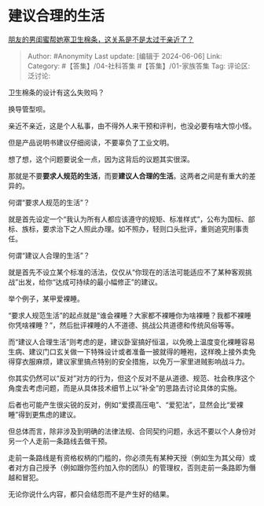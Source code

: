 # 建议合理的生活
[朋友的男闺蜜帮她塞卫生棉条，这关系是不是太过于亲近了？](https://www.zhihu.com/question/657210929/answer/3520739385)

> Author: #Anonymity
> Last update: [编辑于 2024-06-06]
> Link:
> Category: #【答集】/04-社科答集 #【答集】/01-家族答集 
> Tag: 
> 评论区:
> 泛讨论:

卫生棉条的设计有这么失败吗？

换导管型呗。

亲近不亲近，这是个人私事，由不得外人来干预和评判，也没必要有啥大惊小怪。

但是产品说明书建议仔细阅读，不要辜负了工业文明。

想了想，这个问题要说全一点，因为这背后的议题其实很深。

那就是不要**要求人规范的生活**，而要**建议人合理的生活**。这两者之间是有重大的差异的。

何谓“要求人规范的生活”？

就是首先设定一个“我认为所有人都应该遵守的规矩、标准样式”，公布为国标、部标、族标，要求治下之人照此办理。如不照办，轻则口头批评，重则追究刑事责任。

何谓“建议人合理的生活”？

就是首先不设立某个标准的活法，仅仅从“你现在的活法可能适应不了某种客观挑战”出发，给你“达成可持续的最小幅修正”的建议。

举个例子，某甲爱裸睡。

“要求人规范生活”的起点就是“谁会裸睡？大家都不裸睡你为啥裸睡？我都不裸睡你凭啥裸睡？”，然后批评裸睡的人不道德、挑战公共道德和传统风俗等等。

而“建议人合理生活”则考虑的是，建议卧室搞好恒温，以免晚上温度变化裸睡容易生病、建议门口玄关做一下特殊设计或者准备一披就得的睡袍，这样晚上接外卖免得穿衣服麻烦，建议家里搞点特别的安全措施，以免万一家里进贼影响战斗力。

你其实仍然可以“反对”对方的行为，但这个反对不是从道德、规范、社会秩序这个角度去考虑问题，而是从具体技术细节上以“补全”的思路去讨论具体的实施。

后者也可能产生很尖锐的反对，例如“爱摸高压电”、“爱犯法”，显然会比“爱裸睡”得到更焦虑的建议。

但总体而言，除非涉及到明确的法律法规、合同契约问题，永远不要以个人身份对另一个人走前一条路线去做干预。

走前一条路线是有资格权柄的门槛的，你必须先有某种天授（例如生为其父母）或者对方自己授予（例如跟你签约加入你的团队）的管理权，否则走前一条路即为僭越和冒犯。

无论你说什么内容，都只会结怨而不是产生好的结果。